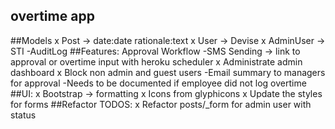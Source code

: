 ## overtime app

##Models
x Post -> date:date rationale:text
x User -> Devise
x AdminUser -> STI
-AuditLog
##Features:
Approval Workflow
-SMS Sending -> link to approval or overtime input with heroku scheduler
x Administrate admin dashboard
x Block non admin and guest users
-Email summary to managers for approval
-Needs to be documented if employee did not log overtime
##UI:
x Bootstrap -> formatting
x Icons from glyphicons
x Update the styles for forms
##Refactor TODOS:
x Refactor posts/_form for admin user with status
